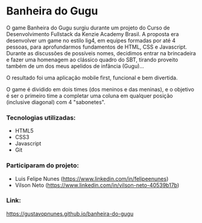 # Banheira do Gugu

O game Banheira do Gugu surgiu durante um projeto do Curso de Desenvolvimento Fullstack da Kenzie Academy Brasil. 
A proposta era desenvolver um game no estilo lig4, em equipes formadas por até 4 pessoas, para aprofundarmos fundamentos de HTML, CSS e Javascript.
Durante as discussões de possíveis nomes, decidimos entrar na brincadeira e fazer uma homenagem ao clássico quadro do SBT, tirando proveito também de um dos meus apelidos de infância (Gugu)... 

O resultado foi uma aplicação mobile first, funcional e bem divertida. 

O game é dividido em dois times (dos meninos e das meninas), e o objetivo é ser o primeiro time a completar uma coluna em qualquer posição (inclusive diagonal) com 4 "sabonetes". 

### Tecnologias utilizadas: 
- HTML5
- CSS3
- Javascript
- Git

### Participaram do projeto: 
- Luis Felipe Nunes (https://www.linkedin.com/in/felipeenunes)
- Vilson Neto (https://www.linkedin.com/in/vilson-neto-40539b17b)

### Link: 
https://gustavopnunes.github.io/banheira-do-gugu
